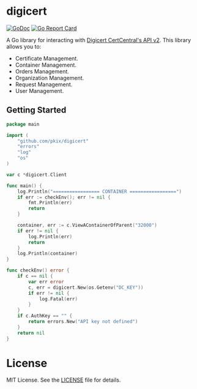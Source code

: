 # digicert

[![GoDoc](https://img.shields.io/badge/godoc-reference-5673AF.svg?style=flat-square)](https://godoc.org/github.com/pkix/digicert)
[![Go Report Card](https://goreportcard.com/badge/github.com/pkix/digicert)](https://goreportcard.com/report/github.com/pkix/digicert)

A Go library for interacting with
[Digicert CertCentral's API v2](https://www.digicert.com/services/v2/documentation). This library allows you to:

* Certificate Management.
* Container Management.
* Orders Management.
* Organization Management.
* Request Management.
* User Management.

## Getting Started

```go
package main

import (
	"github.com/pkix/digicert"
	"errors"
	"log"
	"os"
)

var c *digicert.Client

func main() {
	log.Println("================= CONTAINER =================")
	if err := checkEnv(); err != nil {
		fmt.Println(err)
		return
	}

	container, err := c.ViewAContainerOfParent("32000")
	if err != nil {
		log.Println(err)
		return
	}
	log.Println(container)
}

func checkEnv() error {
	if c == nil {
		var err error
		c, err = digicert.New(os.Getenv("DC_KEY"))
		if err != nil {
			log.Fatal(err)
		}
	}
	if c.AuthKey == "" {
		return errors.New("API key not defined")
	}
	return nil
}
```

# License

MIT License. See the [LICENSE](LICENSE) file for details.
